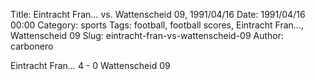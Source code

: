 Title: Eintracht Fran… vs. Wattenscheid 09, 1991/04/16
Date: 1991/04/16 00:00
Category: sports
Tags: football, football scores, Eintracht Fran…, Wattenscheid 09
Slug: eintracht-fran-vs-wattenscheid-09
Author: carbonero


Eintracht Fran… 4 - 0 Wattenscheid 09
